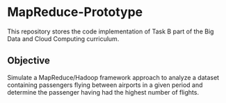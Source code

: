 # MapReduce-Prototype
This repository stores the code implementation of Task B part of the Big Data and Cloud Computing curriculum.
## Objective
Simulate a MapReduce/Hadoop framework approach to analyze a dataset containing passengers flying between airports in a given period and determine the passenger having had the highest number of flights.
